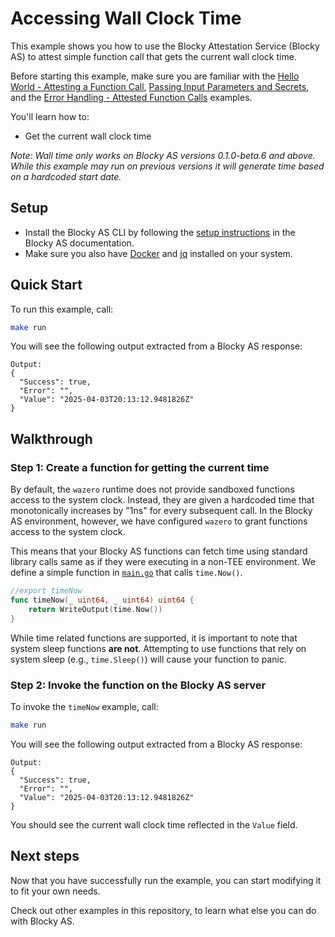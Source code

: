 # Accessing Wall Clock Time

This example shows you how to use the Blocky Attestation Service (Blocky AS) to
attest simple function call that gets the current wall clock time.

Before starting this example, make sure you are familiar with the
[Hello World - Attesting a Function Call](../hello_world_attest_fn_call/README.md),
[Passing Input Parameters and Secrets](../params_and_secrets/README.md),
and the
[Error Handling - Attested Function Calls](../error_handling_attest_fn_call/README.md)
examples.

You'll learn how to:

- Get the current wall clock time

*Note: Wall time only works on Blocky AS versions 0.1.0-beta.6 and above.
While this example may run on previous versions it will generate time based
on a hardcoded start date.*

## Setup

- Install the Blocky AS CLI by following the
  [setup instructions](https://blocky-docs.redocly.app/attestation-service/setup)
  in the Blocky AS documentation.
- Make sure you also have
  [Docker](https://www.docker.com/) and [jq](https://jqlang.org/) installed on
  your system.

## Quick Start

To run this example, call:

```bash
make run
```

You will see the following output extracted from a Blocky AS response:

```
Output:
{
  "Success": true,
  "Error": "",
  "Value": "2025-04-03T20:13:12.9481826Z"
}
```

## Walkthrough

### Step 1: Create a function for getting the current time

By default, the `wazero` runtime does not provide sandboxed functions access to
the system clock. Instead, they are given a hardcoded time that monotonically 
increases by "1ns" for every subsequent call. In the Blocky AS environment,
however, we have configured `wazero` to grant functions access to the system
clock.

This means that your Blocky AS functions can fetch time using standard library
calls same as if they were executing in a non-TEE environment. We define a 
simple function in [`main.go`](./main.go) that calls `time.Now()`.

```go
//export timeNow
func timeNow(_ uint64, _ uint64) uint64 {
    return WriteOutput(time.Now())
}
```

While time related functions are supported, it is important to note that system
sleep functions **are not**. Attempting to use functions that rely on system
sleep (e.g., `time.Sleep()`) will cause your function to panic.

### Step 2: Invoke the function on the Blocky AS server

To invoke the `timeNow` example, call:

```bash
make run
```

You will see the following output extracted from a Blocky AS response:

```
Output:
{
  "Success": true,
  "Error": "",
  "Value": "2025-04-03T20:13:12.9481826Z"
}
```

You should see the current wall clock time reflected in the `Value` field.

## Next steps

Now that you have successfully run the example, you can start modifying it to
fit your own needs.

Check out other examples in this repository, to learn what
else you can do with Blocky AS.
